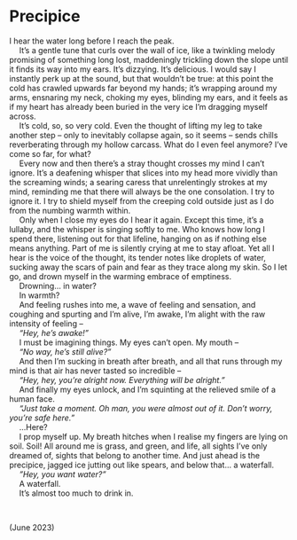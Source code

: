 # Precipice

I hear the water long before I reach the peak.  
&emsp; It’s a gentle tune that curls over the wall of ice, like a twinkling melody promising of something long lost, maddeningly trickling down the slope until it finds its way into my ears. It’s dizzying. It’s delicious. I would say I instantly perk up at the sound, but that wouldn’t be true: at this point the cold has crawled upwards far beyond my hands; it’s wrapping around my arms, ensnaring my neck, choking my eyes, blinding my ears, and it feels as if my heart has already been buried in the very ice I’m dragging myself across.  
&emsp; It’s cold, so, so very cold. Even the thought of lifting my leg to take another step – only to inevitably collapse again, so it seems – sends chills reverberating through my hollow carcass. What do I even feel anymore? I’ve come so far, for what?  
&emsp; Every now and then there’s a stray thought crosses my mind I can’t ignore. It’s a deafening whisper that slices into my head more vividly than the screaming winds; a searing caress that unrelentingly strokes at my mind, reminding me that there will always be the one consolation. I try to ignore it. I try to shield myself from the creeping cold outside just as I do from the numbing warmth within.  
&emsp; Only when I close my eyes do I hear it again. Except this time, it’s a lullaby, and the whisper is singing softly to me. Who knows how long I spend there, listening out for that lifeline, hanging on as if nothing else means anything. Part of me is silently crying at me to stay afloat. Yet all I hear is the voice of the thought, its tender notes like droplets of water, sucking away the scars of pain and fear as they trace along my skin. So I let go, and drown myself in the warming embrace of emptiness.  
&emsp; Drowning… in water?  
&emsp; In warmth?  
&emsp; And feeling rushes into me, a wave of feeling and sensation, and coughing and spurting and I’m alive, I’m awake, I’m alight with the raw intensity of feeling –  
&emsp; *“Hey, he’s awake!”*  
&emsp; I must be imagining things. My eyes can’t open. My mouth –  
&emsp; *“No way, he’s still alive?”*  
&emsp; And then I’m sucking in breath after breath, and all that runs through my mind is that air has never tasted so incredible –  
&emsp; *“Hey, hey, you’re alright now. Everything will be alright.”*  
&emsp; And finally my eyes unlock, and I’m squinting at the relieved smile of a human face.  
&emsp; *“Just take a moment. Oh man, you were almost out of it. Don’t worry, you’re safe here.”*  
&emsp; ...Here?  
&emsp; I prop myself up. My breath hitches when I realise my fingers are lying on soil. Soil! All around me is grass, and green, and life, all sights I’ve only dreamed of, sights that belong to another time. And just ahead is the precipice, jagged ice jutting out like spears, and below that... a waterfall.  
&emsp; *”Hey, you want water?”*  
&emsp; A waterfall.  
&emsp; It’s almost too much to drink in.  


<br>


(June 2023)
